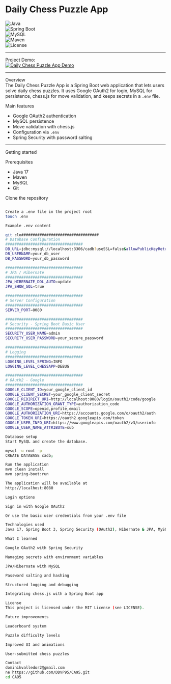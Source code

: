 # Daily Chess Puzzle App

![Java](https://img.shields.io/badge/Java-17-007396?logo=java&logoColor=white)  
![Spring Boot](https://img.shields.io/badge/Spring%20Boot-3-6DB33F?logo=springboot&logoColor=white)  
![MySQL](https://img.shields.io/badge/MySQL-8-4479A1?logo=mysql&logoColor=white)  
![Maven](https://img.shields.io/badge/Maven-Build-C71A36?logo=apachemaven&logoColor=white)  
![License](https://img.shields.io/badge/License-MIT-blue)

---

Project Demo:  
[![Daily Chess Puzzle App Demo](https://img.youtube.com/vi/GOAGZ2NarDc/0.jpg)](https://youtu.be/GOAGZ2NarDc)

---

Overview  
The Daily Chess Puzzle App is a Spring Boot web application that lets users solve daily chess puzzles. It uses Google OAuth2 for login, MySQL for persistence, chess.js for move validation, and keeps secrets in a `.env` file.

Main features  
- Google OAuth2 authentication  
- MySQL persistence  
- Move validation with chess.js  
- Configuration via `.env`  
- Spring Security with password salting

---

Getting started

Prerequisites  
- Java 17  
- Maven  
- MySQL  
- Git

Clone the repository
```bash

Create a .env file in the project root
touch .env

Example .env content

git clo##################################
# Database Configuration
##################################
DB_URL=jdbc:mysql://localhost:3306/cadb?useSSL=false&allowPublicKeyRetrieval=true
DB_USERNAME=your_db_user
DB_PASSWORD=your_db_password

##################################
# JPA / Hibernate
##################################
JPA_HIBERNATE_DDL_AUTO=update
JPA_SHOW_SQL=true

##################################
# Server Configuration
##################################
SERVER_PORT=8080

##################################
# Security - Spring Boot Basic User
##################################
SECURITY_USER_NAME=admin
SECURITY_USER_PASSWORD=your_secure_password

##################################
# Logging
##################################
LOGGING_LEVEL_SPRING=INFO
LOGGING_LEVEL_CHESSAPP=DEBUG

##################################
# OAuth2 - Google
##################################
GOOGLE_CLIENT_ID=your_google_client_id
GOOGLE_CLIENT_SECRET=your_google_client_secret
GOOGLE_REDIRECT_URI=http://localhost:8080/login/oauth2/code/google
GOOGLE_AUTHORIZATION_GRANT_TYPE=authorization_code
GOOGLE_SCOPE=openid,profile,email
GOOGLE_AUTHORIZATION_URI=https://accounts.google.com/o/oauth2/auth
GOOGLE_TOKEN_URI=https://oauth2.googleapis.com/token
GOOGLE_USER_INFO_URI=https://www.googleapis.com/oauth2/v3/userinfo
GOOGLE_USER_NAME_ATTRIBUTE=sub

Database setup
Start MySQL and create the database.

mysql -u root -p
CREATE DATABASE cadb;

Run the application
mvn clean install
mvn spring-boot:run

The application will be available at
http://localhost:8080

Login options

Sign in with Google OAuth2

Or use the basic user credentials from your .env file

Technologies used
Java 17, Spring Boot 3, Spring Security (OAuth2), Hibernate & JPA, MySQL, Maven, chess.js, Bootstrap/TailwindCSS.

What I learned

Google OAuth2 with Spring Security

Managing secrets with environment variables

JPA/Hibernate with MySQL

Password salting and hashing

Structured logging and debugging

Integrating chess.js with a Spring Boot app

License
This project is licensed under the MIT License (see LICENSE).

Future improvements

Leaderboard system

Puzzle difficulty levels

Improved UI and animations

User-submitted chess puzzles

Contact
dominikvalledor2@gmail.com
ne https://github.com/DDVP95/CA95.git
cd CA95

